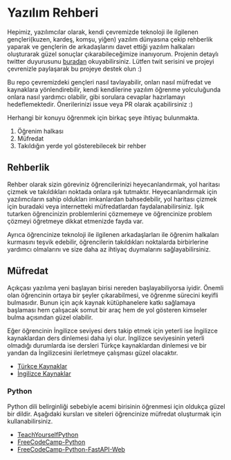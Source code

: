 # Yazılım Rehberi

Hepimiz, yazılımcılar olarak, kendi çevremizde teknoloji ile ilgilenen gençleri(kuzen, kardeş, komşu, yiğen) yazılım dünyasına çekip rehberlik yaparak ve gençlerin de arkadaşlarını davet ettiği yazılım halkaları oluşturarak güzel sonuçlar çıkarabileceğimize inanıyorum. Projenin detaylı twitter duyurusunu [buradan](https://twitter.com/farukozderim/status/1556355771335643142?s=20&t=xckRYv0u8D6BxXQCGVHfUw) okuyabilirsiniz. Lütfen twit serisini ve projeyi çevrenizle paylaşarak bu projeye destek olun :)

Bu repo çevremizdeki gençleri nasıl tavlayabilir, onları nasıl müfredat ve kaynaklara yönlendirebilir, kendi kendilerine yazılım öğrenme yolculuğunda onlara nasıl yardımcı olabilir, gibi sorulara cevaplar hazırlamayı hedeflemektedir. Önerilerinizi issue veya PR olarak açabilirsiniz :)


Herhangi bir konuyu öğrenmek için birkaç şeye ihtiyaç bulunmakta.

1. Öğrenim halkası
2. Müfredat
3. Takıldığın yerde yol gösterebilecek bir rehber


## Rehberlik

Rehber olarak sizin göreviniz öğrencilerinizi heyecanlandırmak, yol haritası çizmek ve takıldıkları noktada onlara ışık tutmaktır. Heyecanlandırmak için yazılımcıların sahip oldukları imkanlardan bahsedebilir, yol haritası çizmek için buradaki veya internetteki müfredatlardan faydalanabilirsiniz. Işık tutarken öğrencinizin problemlerini çözmemeye ve öğrencinize problem çözmeyi öğretmeye dikkat etmenizde fayda var.

Ayrıca öğrencinize teknoloji ile ilgilenen arkadaşlarları ile öğrenim halkaları kurmasını teşvik edebilir, öğrencilerin takıldıkları noktalarda birbirlerine yardımcı olmalarını ve size daha az ihtiyaç duymalarını sağlayabilirsiniz.

## Müfredat

Açıkçası yazılıma yeni başlayan birisi nereden başlayabiliyorsa iyidir. Önemli olan öğrencinin ortaya bir şeyler çıkarabilmesi, ve öğrenme sürecini keyifli bulmasıdır. Bunun için açık kaynak kütüphanelere katkı sağlamaya başlaması hem çalışacak somut bir araç hem de yol gösteren kimseler bulma açısından güzel olabilir.

Eğer öğrencinin İngilizce seviyesi ders takip etmek için yeterli ise İngilizce kaynaklardan ders dinlemesi daha iyi olur. İngilizce seviyesinin yeterli olmadığı durumlarda ise dersleri Türkçe kaynaklardan dinlemesi ve bir yandan da İngilizcesini ilerletmeye çalışması güzel olacaktır.

- [Türkçe Kaynaklar](https://www.btkakademi.gov.tr/portal/catalog)
- [İngilizce Kaynaklar](https://teachyourselfcs.com/)

### Python

Python dili belirginliği sebebiyle acemi birisinin öğrenmesi için oldukça güzel bir dildir. Aşağıdaki kursları ve siteleri öğrencinize müfredat oluşturmak için kullanabilirsiniz. 

- [TeachYourselfPython](https://teachyourselfpython.com/)
- [FreeCodeCamp-Python](https://youtu.be/rfscVS0vtbw)
- [FreeCodeCamp-Python-FastAPI-Web](https://youtu.be/0sOvCWFmrtA)
 

